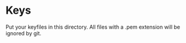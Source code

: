# Keys

Put your keyfiles in this directory. All files with a .pem extension will be ignored by git.
